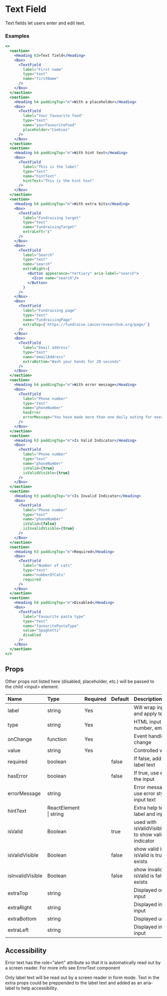 # Text Field

Text fields let users enter and edit text.

### Examples

```.jsx
<>
  <section>
    <Heading h3>Text field</Heading>
    <Box>
      <TextField
        label="First name"
        type="text"
        name="firstName"
      />
    </Box>
  </section>
  <section>
    <Heading h4 paddingTop="m">With a placeholder</Heading>
    <Box>
      <TextField
        label="Your favourite food"
        type="text"
        name="yourFavouriteFood"
        placeholder="Cookies"
      />
    </Box>
  </section>
  <section>
    <Heading h4 paddingTop="m">With hint text</Heading>
    <Box>
      <TextField
        label="This is the label"
        type="text"
        name="hintText"
        hintText="This is the hint text"
      />
    </Box>
  </section>
  <section>
    <Heading h4 paddingTop="m">With extra bits</Heading>
    <Box>
      <TextField
        label="Fundraising target"
        type="text"
        name="fundraisingTarget"
        extraLeft="£"
      />
    </Box>
    <Box>
      <TextField
        label="Search"
        type="text"
        name="search"
        extraRight={
          <Button appearance="tertiary" aria-label="search">
            <Icon name="search"/>
          </Button>
        }
      />
    </Box>
    <Box>
      <TextField
        label="Fundraising page"
        type="text"
        name="fundraisingPage"
        extraTop={`https://fundraise.cancerresearchuk.org/page/`}
      />
    </Box>
    <Box>
      <TextField
        label="Email address"
        type="text"
        name="emailAddress"
        extraBottom="Wash your hands for 20 seconds"
      />
    </Box>
  </section>
  <section>
    <Heading h4 paddingTop="m">With error message</Heading>
    <Box>
      <TextField
        label="Phone number"
        type="text"
        name="phoneNumber"
        hasError
        errorMessage="You have made more than one daily outing for exercise"
      />
    </Box>
  </section>
  <section>
    <Heading h3 paddingTop="m">Is Valid Indicator</Heading>
    <Box>
      <TextField
        label="Phone number"
        type="text"
        name="phoneNumber"
        isValid={true}
        isValidVisible={true}
      />
    </Box>
  </section>
  <section>
    <Heading h3 paddingTop="m">Is Invalid Indicator</Heading>
    <Box>
      <TextField
        label="Phone number"
        type="text"
        name="phoneNumber"
        isValid={false}
        isInvalidVisible={true}
      />
    </Box>
  </section>
  <section>
    <Heading h3 paddingTop="m">Required</Heading>
    <Box>
      <TextField
        label="Number of cats"
        type="text"
        name="numberOfCats"
        required
      />
    </Box>
  </section>
  <section>
    <Heading h4 paddingTop="m">Disabled</Heading>
    <Box>
      <TextField
        label="Favourite pasta type"
        type="text"
        name="favouritePastaType"
        value="Spaghetti"
        disabled
      />
    </Box>
  </section>
</>
```

## Props

Other props not listed here (disabled, placeholder, etc.) will be passed to the child &lt;input&gt; element.

| Name             | Type                   | Required | Default | Description                                                               |
| :--------------- | :--------------------- | :------- | :------ | :------------------------------------------------------------------------ |
| label            | string                 | Yes      |         | Will wrap input with label and apply text                                 |
| type             | string                 | Yes      |         | HTML input type: text, number, email or password                          |
| onChange         | function               | Yes      |         | Event handler for input change                                            |
| value            | string                 | Yes      |         | Controlled value of input                                                 |
| required         | boolean                |          | false   | If false, add (optional) to the label text                                |
| hasError         | boolean                |          | false   | If true, use error styling for the input                                  |
| errorMessage     | string                 |          |         | Error message, If defined, use error styling for the input text           |
| hintText         | ReactElement \| string |          |         | Extra help text between the label and input                               |
| isValid          | Boolean                |          | true    | used with isValidVisible/isValidInvisible to show valid/invalid indicator |
| isValidVisible   | Boolean                |          | false   | show valid indicator when isValid is true or no error exists              |
| isInvalidVisible | Boolean                |          | false   | show invalid indicator when isValid is false or if error exists           |
| extraTop         | string                 |          |         | Displayed on top of the input                                             |
| extraRight       | string                 |          |         | Displayed inline after the input                                          |
| extraBottom      | string                 |          |         | Displayed under the input                                                 |
| extraLeft        | string                 |          |         | Displayed inline before the input                                         |

## Accessibility

Error text has the role="alert" attribute so that it is automatically read out by a screen reader. For more info see ErrorText component

Only label text will be read out by a screen reader in form mode. Text in the extra props could be preppended to the label text and added as an aria-label to help accessibility.
